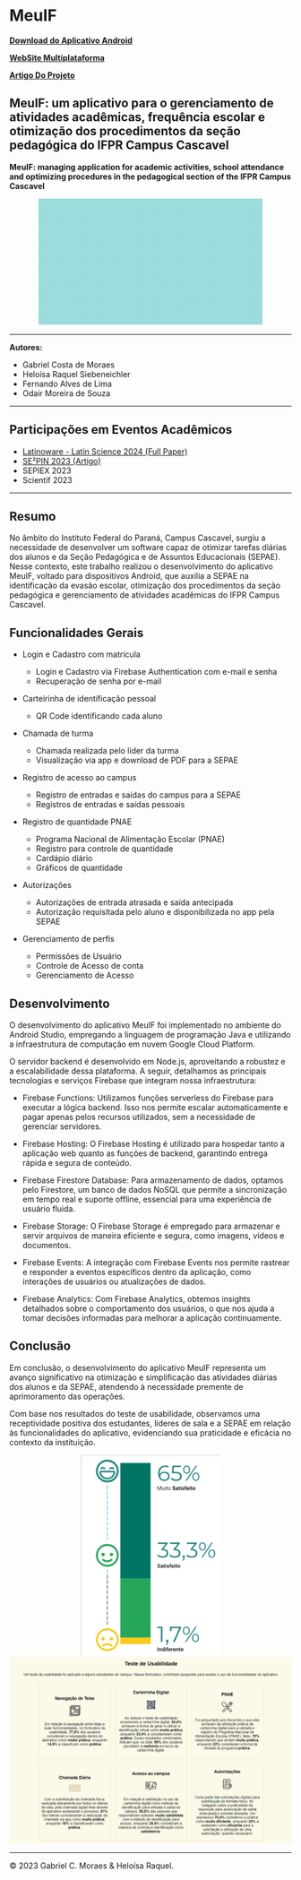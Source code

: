 # MeuIF 
**[Download do Aplicativo Android](MeuIF.apk)**

**[WebSite Multiplataforma](https://meuif-15823.web.app/)**

**[Artigo Do Projeto](Artigo-MeuIF.pdf)**

## MeuIF: um aplicativo para o gerenciamento de atividades acadêmicas, frequência escolar e otimização dos procedimentos da seção pedagógica do IFPR Campus Cascavel
**MeuIF: managing application for academic activities, school attendance and optimizing procedures in the pedagogical section of the IFPR Campus Cascavel**

<div align="center">
    <img src="imagens/logogif.gif" alt="logo animada" width="400">
</div>

---

**Autores:**
- Gabriel Costa de Moraes
- Heloísa Raquel Siebeneichler
- Fernando Alves de Lima
- Odair Moreira de Souza

---

## Participações em Eventos Acadêmicos

- [Latinoware - Latin Science 2024 (Full Paper)](https://drive.google.com/file/d/1ACIbwhBDSFw6fl3su0sdL0PWzeidNS9C/view)
- [SE²PIN 2023 (Artigo)](https://ifpr.edu.br/sepin2023/)
- SEPIEX 2023
- Scientif 2023

---

## Resumo

No âmbito do Instituto Federal do Paraná, Campus Cascavel, surgiu a necessidade de desenvolver um software capaz de otimizar tarefas diárias dos alunos e da Seção Pedagógica e de Assuntos Educacionais (SEPAE). Nesse contexto, este trabalho realizou o desenvolvimento do aplicativo MeuIF, voltado para dispositivos Android, que auxilia a SEPAE na identificação da evasão escolar, otimização dos procedimentos da seção pedagógica e gerenciamento de atividades acadêmicas do IFPR Campus Cascavel.

## Funcionalidades Gerais

- Login e Cadastro com matrícula 
  - Login e Cadastro via Firebase Authentication com e-mail e senha
  - Recuperação de senha por e-mail

- Carteirinha de identificação pessoal 
  - QR Code identificando cada aluno

- Chamada de turma
  - Chamada realizada pelo líder da turma 
  - Visualização via app e download de PDF para a SEPAE
 
- Registro de acesso ao campus
  - Registro de entradas e saídas do campus para a SEPAE 
  - Registros de entradas e saídas pessoais
 
- Registro de quantidade PNAE 
  - Programa Nacional de Alimentação Escolar (PNAE)
  - Registro para controle de quantidade 
  - Cardápio diário
  - Gráficos de quantidade

- Autorizações 
  - Autorizações de entrada atrasada e saída antecipada 
  - Autorização requisitada pelo aluno e disponibilizada no app pela SEPAE
  
- Gerenciamento de perfis 
  - Permissões de Usuário
  - Controle de Acesso de conta
  - Gerenciamento de Acesso

## Desenvolvimento

O desenvolvimento do aplicativo MeuIF foi implementado no ambiente do Android Studio, empregando a linguagem de programação Java e utilizando a infraestrutura de computação em nuvem Google Cloud Platform.

O servidor backend é desenvolvido em Node.js, aproveitando a robustez e a escalabilidade dessa plataforma. A seguir, detalhamos as principais tecnologias e serviços Firebase que integram nossa infraestrutura:

- Firebase Functions: Utilizamos funções serverless do Firebase para executar a lógica backend. Isso nos permite escalar automaticamente e pagar apenas pelos recursos utilizados, sem a necessidade de gerenciar servidores.

- Firebase Hosting: O Firebase Hosting é utilizado para hospedar tanto a aplicação web quanto as funções de backend, garantindo entrega rápida e segura de conteúdo.

- Firebase Firestore Database: Para armazenamento de dados, optamos pelo Firestore, um banco de dados NoSQL que permite a sincronização em tempo real e suporte offline, essencial para uma experiência de usuário fluida.

- Firebase Storage: O Firebase Storage é empregado para armazenar e servir arquivos de maneira eficiente e segura, como imagens, vídeos e documentos.

- Firebase Events: A integração com Firebase Events nos permite rastrear e responder a eventos específicos dentro da aplicação, como interações de usuários ou atualizações de dados.

- Firebase Analytics: Com Firebase Analytics, obtemos insights detalhados sobre o comportamento dos usuários, o que nos ajuda a tomar decisões informadas para melhorar a aplicação continuamente.

## Conclusão

Em conclusão, o desenvolvimento do aplicativo MeuIF representa um avanço significativo na otimização e simplificação das atividades diárias dos alunos e da SEPAE, atendendo à necessidade premente de aprimoramento das operações.

Com base nos resultados do teste de usabilidade, observamos uma receptividade positiva dos estudantes, líderes de sala e a SEPAE em relação às funcionalidades do aplicativo, evidenciando sua praticidade e eficácia no contexto da instituição. 

<div align="center">
  <img src="imagens/GraficoUsoGeral.png" alt="Grafico Uso Geral" width="250">
</div>

<div align="center">
  <img src="imagens/UsabilidadeGeral.png" alt="Usabilidade Geral" >
</div>

---

© 2023 Gabriel C. Moraes & Heloísa Raquel.
